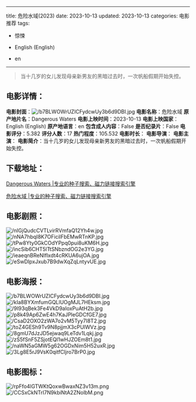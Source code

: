 
---
title: 危险水域(2023)
date: 2023-10-13
updated: 2023-10-13
categories: 电影推荐
tags:
- 惊悚

- English (English)
- en
---


> 当十几岁的女儿发现母亲新男友的黑暗过去时，一次帆船假期开始失控。

## **电影详情**：

**电影封面**：<img src="https://image.tmdb.org/t/p/w200/b7BLWOWrUZICFydcwUy3b6d9DBI.jpg" alt="/b7BLWOWrUZICFydcwUy3b6d9DBI.jpg" title="/b7BLWOWrUZICFydcwUy3b6d9DBI.jpg">
**电影名称**：危险水域
**原产地片名**：Dangerous Waters
**电影上映时间**：2023-10-13
**电影上映国家**：English (English)
**原产地语言**：en
**包含成人内容**：False
**是否纪录片**：False
**电影评分**：5.382
**评分人数**：17
**热门程度**：105.532
**电影时长**：
**电影导演**：
**电影主演**：
**电影简介**：当十几岁的女儿发现母亲新男友的黑暗过去时，一次帆船假期开始失控。

## **下载地址**：
[Dangerous Waters |专业的种子搜索、磁力链接搜索引擎](https://movie.amd794.com:2083/?search=Dangerous%20Waters&ordering=&mode=match_phrase&page_size=10&page=1)

[危险水域 |专业的种子搜索、磁力链接搜索引擎](https://movie.amd794.com:2083/?search=%E5%8D%B1%E9%99%A9%E6%B0%B4%E5%9F%9F&ordering=&mode=match_phrase&page_size=10&page=1)
 

## **电影剧照**：
<img src="https://image.tmdb.org/t/p/original/nIGjQudcCVTLvirRVmfaQ12Yh4w.jpg" alt="/nIGjQudcCVTLvirRVmfaQ12Yh4w.jpg" title="/nIGjQudcCVTLvirRVmfaQ12Yh4w.jpg"><img src="https://image.tmdb.org/t/p/original/nNA7hbqI8K7OFicilFbEMwRTnKP.jpg" alt="/nNA7hbqI8K7OFicilFbEMwRTnKP.jpg" title="/nNA7hbqI8K7OFicilFbEMwRTnKP.jpg"><img src="https://image.tmdb.org/t/p/original/tPw8Yty0GkCOdYPpq0pui8uKM6H.jpg" alt="/tPw8Yty0GkCOdYPpq0pui8uKM6H.jpg" title="/tPw8Yty0GkCOdYPpq0pui8uKM6H.jpg"><img src="https://image.tmdb.org/t/p/original/incSib6CHT5lTtSNbzndOG2e3YG.jpg" alt="/incSib6CHT5lTtSNbzndOG2e3YG.jpg" title="/incSib6CHT5lTtSNbzndOG2e3YG.jpg"><img src="https://image.tmdb.org/t/p/original/ieaeqnBReNIflxdt4cRKUA6ujOA.jpg" alt="/ieaeqnBReNIflxdt4cRKUA6ujOA.jpg" title="/ieaeqnBReNIflxdt4cRKUA6ujOA.jpg"><img src="https://image.tmdb.org/t/p/original/eSwDIpxJxub7B9dwXqZqLntyvUE.jpg" alt="/eSwDIpxJxub7B9dwXqZqLntyvUE.jpg" title="/eSwDIpxJxub7B9dwXqZqLntyvUE.jpg">

## **电影海报**：
<img src="https://image.tmdb.org/t/p/original/b7BLWOWrUZICFydcwUy3b6d9DBI.jpg" alt="/b7BLWOWrUZICFydcwUy3b6d9DBI.jpg" title="/b7BLWOWrUZICFydcwUy3b6d9DBI.jpg"><img src="https://image.tmdb.org/t/p/original/kIa8BYXmfumGQLlUOgMJL7HEksm.jpg" alt="/kIa8BYXmfumGQLlUOgMJL7HEksm.jpg" title="/kIa8BYXmfumGQLlUOgMJL7HEksm.jpg"><img src="https://image.tmdb.org/t/p/original/9I93qBek3Fe4VkD9aIoxPuAtH2b.jpg" alt="/9I93qBek3Fe4VkD9aIoxPuAtH2b.jpg" title="/9I93qBek3Fe4VkD9aIoxPuAtH2b.jpg"><img src="https://image.tmdb.org/t/p/original/p8k49Ap6ZwE4h7KaJPleGDCfGE7.jpg" alt="/p8k49Ap6ZwE4h7KaJPleGDCfGE7.jpg" title="/p8k49Ap6ZwE4h7KaJPleGDCfGE7.jpg"><img src="https://image.tmdb.org/t/p/original/CsaD2OXO2zWA7o2vM5Tyy7I8T2.jpg" alt="/CsaD2OXO2zWA7o2vM5Tyy7I8T2.jpg" title="/CsaD2OXO2zWA7o2vM5Tyy7I8T2.jpg"><img src="https://image.tmdb.org/t/p/original/toZ4GESh9Tv9N8pjjmX3cPUlWVz.jpg" alt="/toZ4GESh9Tv9N8pjjmX3cPUlWVz.jpg" title="/toZ4GESh9Tv9N8pjjmX3cPUlWVz.jpg"><img src="https://image.tmdb.org/t/p/original/8gmU7dJzJD5ejwaq9LeTdv1Lqkj.jpg" alt="/8gmU7dJzJD5ejwaq9LeTdv1Lqkj.jpg" title="/8gmU7dJzJD5ejwaq9LeTdv1Lqkj.jpg"><img src="https://image.tmdb.org/t/p/original/zS5fSnF5ZSjotEQI1wHJZOEm8t1.jpg" alt="/zS5fSnF5ZSjotEQI1wHJZOEm8t1.jpg" title="/zS5fSnF5ZSjotEQI1wHJZOEm8t1.jpg"><img src="https://image.tmdb.org/t/p/original/naWN5aGMW5g62OGDxNim5H52uxR.jpg" alt="/naWN5aGMW5g62OGDxNim5H52uxR.jpg" title="/naWN5aGMW5g62OGDxNim5H52uxR.jpg"><img src="https://image.tmdb.org/t/p/original/3Lg8E5rJ9VsK0qitfCljro7BrP0.jpg" alt="/3Lg8E5rJ9VsK0qitfCljro7BrP0.jpg" title="/3Lg8E5rJ9VsK0qitfCljro7BrP0.jpg">

## **电影图标**：
<img src="https://image.tmdb.org/t/p/original/rpFfo4lGTWKtQoxwBwaxNZ3v13m.png" alt="/rpFfo4lGTWKtQoxwBwaxNZ3v13m.png" title="/rpFfo4lGTWKtQoxwBwaxNZ3v13m.png"><img src="https://image.tmdb.org/t/p/original/CCSxCkNTrI7N9kbiNtA2ZNolbM.png" alt="/CCSxCkNTrI7N9kbiNtA2ZNolbM.png" title="/CCSxCkNTrI7N9kbiNtA2ZNolbM.png">
